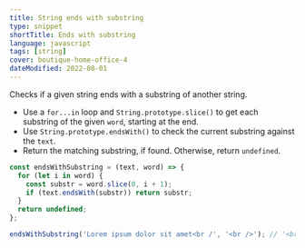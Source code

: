 ```yaml
---
title: String ends with substring
type: snippet
shortTitle: Ends with substring
language: javascript
tags: [string]
cover: boutique-home-office-4
dateModified: 2022-08-01
---
```


Checks if a given string ends with a substring of another string.

- Use a `for...in` loop and `String.prototype.slice()` to get each substring of the given `word`, starting at the end.
- Use `String.prototype.endsWith()` to check the current substring against the `text`.
- Return the matching substring, if found. Otherwise, return `undefined`.

```js
const endsWithSubstring = (text, word) => {
  for (let i in word) {
    const substr = word.slice(0, i + 1);
    if (text.endsWith(substr)) return substr;
  }
  return undefined;
};

endsWithSubstring('Lorem ipsum dolor sit amet<br /', '<br />'); // '<br /'
```
